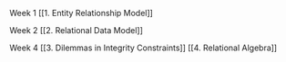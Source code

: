 Week 1
[[1. Entity Relationship Model]]

Week 2
[[2. Relational Data Model]]

Week 4
[[3. Dilemmas in Integrity Constraints]]
[[4. Relational Algebra]]
